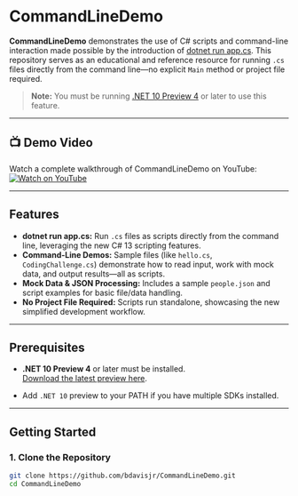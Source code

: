 # CommandLineDemo

**CommandLineDemo** demonstrates the use of C# scripts and command-line interaction made possible by the introduction of [dotnet run app.cs](https://devblogs.microsoft.com/dotnet/announcing-dotnet-run-app/). This repository serves as an educational and reference resource for running `.cs` files directly from the command line—no explicit `Main` method or project file required.

> **Note:** You must be running [.NET 10 Preview 4](https://dotnet.microsoft.com/en-us/download/dotnet/10.0) or later to use this feature.

---

## 📺 Demo Video

Watch a complete walkthrough of CommandLineDemo on YouTube:  
[![Watch on YouTube](https://img.shields.io/badge/Watch-YouTube-red?logo=youtube)](https://www.youtube.com/watch?v=YOUR_VIDEO_ID)



---

## Features

- **dotnet run app.cs:** Run `.cs` files as scripts directly from the command line, leveraging the new C# 13 scripting features.
- **Command-Line Demos:** Sample files (like `hello.cs`, `CodingChallenge.cs`) demonstrate how to read input, work with mock data, and output results—all as scripts.
- **Mock Data & JSON Processing:** Includes a sample `people.json` and script examples for basic file/data handling.
- **No Project File Required:** Scripts run standalone, showcasing the new simplified development workflow.

---

## Prerequisites

- **.NET 10 Preview 4** or later must be installed.  
  [Download the latest preview here](https://dotnet.microsoft.com/en-us/download/dotnet/10.0).

- Add `.NET 10` preview to your PATH if you have multiple SDKs installed.

---

## Getting Started

### 1. Clone the Repository

```bash
git clone https://github.com/bdavisjr/CommandLineDemo.git
cd CommandLineDemo
